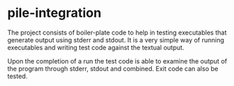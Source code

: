pile-integration
================

The project consists of boiler-plate code to help in testing
executables that generate output using stderr and stdout.
It is a very simple way of running executables and 
writing test code against the textual output.

Upon the completion of a run the test code is able to
examine the output of the program through stderr, stdout 
and combined. Exit code can also be tested.
